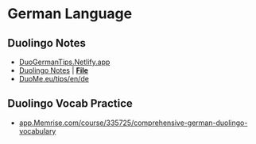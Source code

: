 # German Language

## Duolingo Notes
- [DuoGermanTips.Netlify.app](https://duogermantips.netlify.app/)
- [Duolingo Notes](https://www.dropbox.com/s/v51zjvd1ghp4zpd/Duolingo%20Deutsch%20Tips%20%26%20Notes.pdf?dl=0) | [**File**](/German_Language/Duolingo_Deutsch_Notes.pdf)
- [DuoMe.eu/tips/en/de](https://duome.eu/tips/en/de)

## Duolingo Vocab Practice
- [app.Memrise.com/course/335725/comprehensive-german-duolingo-vocabulary](https://app.memrise.com/course/335725/comprehensive-german-duolingo-vocabulary/)
